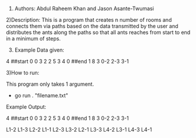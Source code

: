 1) Authors: Abdul Raheem Khan and Jason Asante-Twumasi

2)Description: This is a program that creates n number of rooms and connects them via paths based on the data transmitted by the user and distributes the ants along the paths so that all ants reaches from start to end in a minimum of steps. 

3) Example Data given:

4
##start
0 0 3
2 2 5
3 4 0
##end
1 8 3
0-2
2-3
3-1

3)How to run:

This program only takes 1 argument.

- go run . "filename.txt"

Example Output:

4
##start
0 0 3
2 2 5
3 4 0
##end
1 8 3
0-2
2-3
3-1

L1-2 
L1-3 L2-2 
L1-1 L2-3 L3-2 
L2-1 L3-3 L4-2 
L3-1 L4-3 
L4-1 